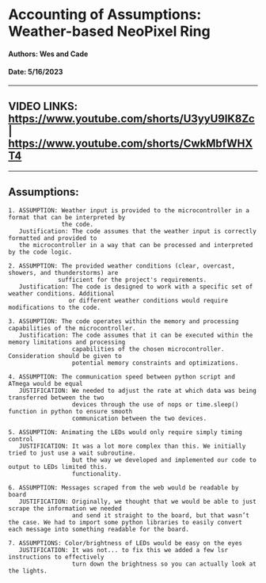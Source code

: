 # Accounting of Assumptions: Weather-based NeoPixel Ring
#### Authors: Wes and Cade
#### Date: 5/16/2023
---
## VIDEO LINKS: https://www.youtube.com/shorts/U3yyU9lK8Zc | https://www.youtube.com/shorts/CwkMbfWHXT4
---
## Assumptions:
    1. ASSUMPTION: Weather input is provided to the microcontroller in a format that can be interpreted by 
                   the code.
       Justification: The code assumes that the weather input is correctly formatted and provided to
       the microcontroller in a way that can be processed and interpreted by the code logic.

    2. ASSUMPTION: The provided weather conditions (clear, overcast, showers, and thunderstorms) are
                  sufficient for the project's requirements.
       Justification: The code is designed to work with a specific set of weather conditions. Additional
                     or different weather conditions would require modifications to the code.
    
    3. ASSUMPTION: The code operates within the memory and processing capabilities of the microcontroller.
       Justification: The code assumes that it can be executed within the memory limitations and processing
                      capabilities of the chosen microcontroller. Consideration should be given to
                      potential memory constraints and optimizations.
    
    4. ASSUMPTION: The communication speed between python script and ATmega would be equal
       JUSTIFICATION: We needed to adjust the rate at which data was being transferred between the two
                      devices through the use of nops or time.sleep() function in python to ensure smooth
                      communication between the two devices.

    5. ASSUMPTION: Animating the LEDs would only require simply timing control
       JUSTIFICATION: It was a lot more complex than this. We initially tried to just use a wait subroutine.
                      but the way we developed and implemented our code to output to LEDs limited this.
                      functionality.

    6. ASSUMPTION: Messages scraped from the web would be readable by board
       JUSTIFICATION: Originally, we thought that we would be able to just scrape the information we needed
                      and send it straight to the board, but that wasn’t the case. We had to import some python libraries to easily convert each message into something readable for the board.
    
    7. ASSUMPTIONS: Color/brightness of LEDs would be easy on the eyes
       JUSTIFICATION: It was not... to fix this we added a few lsr instructions to effectively
                      turn down the brightness so you can actually look at the lights.
